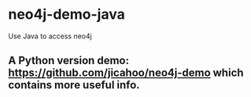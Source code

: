# neo4j-demo-java
Use Java to access neo4j

## A Python version demo: https://github.com/jicahoo/neo4j-demo which contains more useful info.
